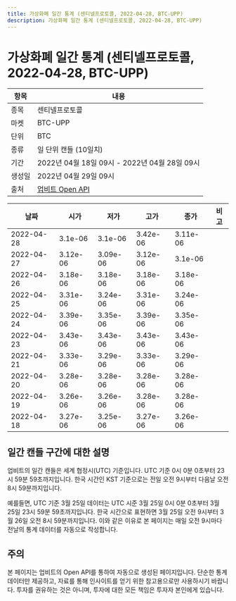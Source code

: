 ```yaml
---
title: 가상화폐 일간 통계 (센티넬프로토콜, 2022-04-28, BTC-UPP)
description: 가상화폐 일간 통계 (센티넬프로토콜, 2022-04-28, BTC-UPP)
---
```



가상화폐 일간 통계 (센티넬프로토콜, 2022-04-28, BTC-UPP)
===

|항목|내용|
|--|--|
|종목|센티넬프로토콜|
|마켓|BTC-UPP|
|단위|BTC|
|종류|일 단위 캔들 (10일치)|
|기간|2022년 04월 18일 09시 - 2022년 04월 28일 09시|
|생성일|2022년 04월 29일 09시|
|출처|[업비트 Open API](https://docs.upbit.com)|


|날짜|시가|저가|고가|종가|비고|
|--|--|--|--|--|--|
|2022-04-28|3.1e-06|3.1e-06|3.42e-06|3.11e-06|    |
|2022-04-27|3.12e-06|3.09e-06|3.12e-06|3.1e-06|    |
|2022-04-26|3.18e-06|3.18e-06|3.18e-06|3.18e-06|    |
|2022-04-25|3.31e-06|3.24e-06|3.31e-06|3.24e-06|    |
|2022-04-24|3.39e-06|3.35e-06|3.39e-06|3.35e-06|    |
|2022-04-23|3.43e-06|3.43e-06|3.43e-06|3.43e-06|    |
|2022-04-21|3.33e-06|3.29e-06|3.33e-06|3.29e-06|    |
|2022-04-20|3.28e-06|3.28e-06|3.28e-06|3.28e-06|    |
|2022-04-19|3.26e-06|3.26e-06|3.28e-06|3.28e-06|    |
|2022-04-18|3.27e-06|3.25e-06|3.27e-06|3.26e-06|    |


일간 캔들 구간에 대한 설명
---


업비트의 일간 캔들은 세계 협정시(UTC) 기준입니다. 
UTC 기준 0시 0분 0초부터 23시 59분 59초까지입니다. 
한국 시간인 KST 기준으로는 전일 오전 9시부터 다음날 오전 8시 59분까지입니다. 


예를들면, UTC 기준 3월 25일 데이터는 UTC 시준 3월 25일 0시 0분 0초부터 3월 25일 23시 59분 59초까지입니다. 
한국 시간으로 표현하면 3월 25일 오전 9시부터 3월 26일 오전 8시 59분까지입니다. 
이와 같은 이유로 본 페이지는 매일 오전 9시마다 전날의 통계 데이터를 자동으로 작성합니다. 


주의
---


본 페이지는 업비트의 Open API를 통하여 자동으로 생성된 페이지입니다. 
단순한 통계 데이터만 제공하고, 자료를 통해 인사이트를 얻기 위한 참고용으로만 사용하시기 바랍니다. 
투자를 권유하는 것은 아니며, 투자에 대한 모든 책임은 투자자 본인에게 있습니다. 
